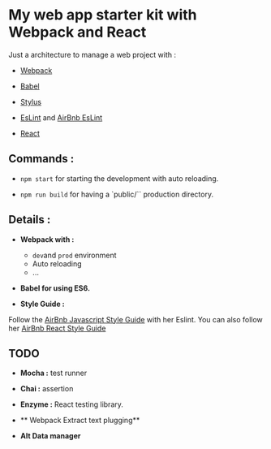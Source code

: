 # My web app starter kit with Webpack and React

Just a architecture to manage a web project with :

- [Webpack]()
- [Babel]()
- [Stylus]()
- [EsLint](http://eslint.org/) and [AirBnb EsLint](https://github.com/airbnb/javascript/tree/master/packages/eslint-config-airbnb)

- [React]()

## Commands :

- `npm start` for starting the development with auto reloading.

- `npm run build` for having a `public/`` production directory.

## Details :

- **Webpack with :**
  - `dev`and `prod` environment
  - Auto reloading
  - ...

- **Babel for using ES6.**

- **Style Guide :**

Follow the [AirBnb Javascript Style Guide](https://github.com/airbnb/javascript) with her
Eslint. You can also follow her
[AirBnb React Style Guide](https://github.com/airbnb/javascript/tree/master/react)

## TODO

- **Mocha :** test runner

- **Chai :** assertion

- **Enzyme :** React testing library.

- ** Webpack Extract text plugging**

- **Alt Data manager**
